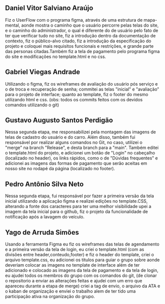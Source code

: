 ## Daniel Vitor Salviano Araújo
Fiz o UserFlow com o programa figma, através de uma estrutura de mapa-mental, aonde mostra o caminho que o usuário percorre pelas telas do site, e o caminho do administrador, o qual é diferente do de usuário pelo fato de ter que verificar tudo no site, fiz a introdução dentro da documentação de contexto, fiz o público-alvo citado, fiz a introdução da especificação do projeto e coloquei mais requisitos funcionais e restrições, e grande parte das personas citadas.Também fiz a tela de pagamento pelo programa figma do site e modificações no template.html e no css.

## Gabriel Viegas Andrade
Utilizando o figma, fiz os wireframes de avaliação do usuário pós serviço e o de troca e recuperação de senha; commitei as telas "inicial" e "avaliação" para o projeto de interface; quanto ao template, fiz o footer do mesmo utilizando html e css. 
(obs: todos os commits feitos com os devidos comandos utilizando o git)

## Gustavo Augusto Santos Perdigão
Nessa segunda etapa, me responsabilizei pela montagem das imagens de telas de cadastro do usuário e do carro. Além disso, também fui responsável por realizar alguns comandos no Git, no caso, utilizei o "merge" na branch "Release", e desta branch para a "main". Também editei o template.html do projeto, e adicionei um botão de "Login" no cabeçalho (localizado no header), os links rápidos, como o de "Dúvidas frequentes" e adicionei as imagens das formas de pagamento que serão aceitas em nosso site no rodapé da página (localizado no footer).

## Pedro Antônio Silva Neto
Nessa segunda etapa, fui responsável por fazer a primeira versão da tela inicial utilizando a aplicação figma e realizei edições no template.CSS, alterando a fonte dos caracteres para ter uma melhor visibilidade upei a imagem da tela inicial para o github, fiz o projeto da funcionalidade de notificação após a lavagem do veículo.

## Yago de Arruda Simões
Usando a ferramenta Figma eu fiz os wireframes das telas de agendamento e a primeira versão da tela de login, eu criei o template.html (com as divisões entre header,conteudo,footer) e fiz o header do template, criei o arquivo template.css, eu adicionei os titulos para guiar o grupo sobre aonde deveriam colocar as imagens no template de interface além de ter adicionado e colocado as imagens da tela de pagamento e da tela de login, eu ajudei todos os membros do grupo com os comandos do git, (de clonar o repositorio a enviar as alterações feitas e ajudei com um erro que apareceu durante a etapa de merge) criei a tag de envio, o arquivo da ATA e o kaban de organização e enviei o trabalho alem de ter tido uma participação ativa na organização do grupo.


